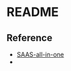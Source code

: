 # README

## Reference

- [SAAS-all-in-one](https://www.feishu.cn/base/bascnpLy5MhcJ2dt6SWNJOUaqJc?&from=template_center&ccm_open_type=template_center)
- 